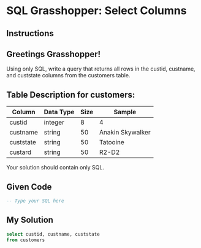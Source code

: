 # SQL Grasshopper: Select Columns

## Instructions

## Greetings Grasshopper! 

Using only SQL, write a query that returns all rows in the custid, custname, and custstate columns from the customers table. 

## Table Description for customers: 
| Column	| Data Type |	Size	| Sample | 
| ----------- | ----------- |----------- |----------- | 
| custid |	integer |	8 | 	4 | 
| custname |	string |	50 |	Anakin Skywalker | 
| custstate |	string |	50 |	Tatooine | 
| custard |	string |	50 |	R2-D2 | 

Your solution should contain only SQL.

## Given Code
```sql
-- Type your SQL here
```

## My Solution
```sql
select custid, custname, custstate
from customers
```
